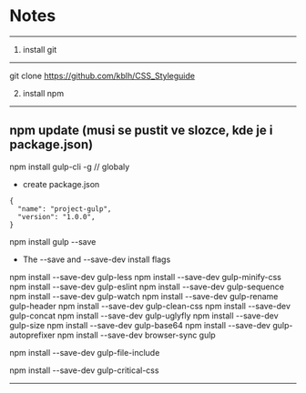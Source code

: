 # Notes
-------

1. install git
---
git clone https://github.com/kblh/CSS_Styleguide

2. install npm
---
npm update
(musi se pustit ve slozce, kde je i package.json)
-----

npm install gulp-cli -g // globaly

- create package.json
```
{
  "name": "project-gulp",
  "version": "1.0.0",
}
```

npm install gulp --save

- The --save and --save-dev install flags

npm install --save-dev gulp-less
npm install --save-dev gulp-minify-css
npm install --save-dev gulp-eslint
npm install --save-dev gulp-sequence
npm install --save-dev gulp-watch
npm install --save-dev gulp-rename gulp-header
npm install --save-dev gulp-clean-css
npm install --save-dev gulp-concat
npm install --save-dev gulp-uglyfly
npm install --save-dev gulp-size
npm install --save-dev gulp-base64
npm install --save-dev gulp-autoprefixer
npm install --save-dev browser-sync gulp

npm install --save-dev gulp-file-include

npm install --save-dev gulp-critical-css

----

